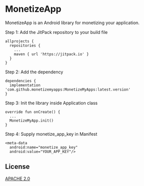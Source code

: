 # MonetizeApp

MonetizeApp is an Android library for monetizing your application.

Step 1: Add the JitPack repository to your build file
```
allprojects {
  repositories {
    ...
    maven { url 'https://jitpack.io' }
  }
}
```

Step 2: Add the dependency
```
dependencies {
  implementation 'com.github.monetizemyapps:MonetizeMyApps:latest.version'
}
```

Step 3: Init the library inside Application class
```
override fun onCreate() {
  ...
  MonetizeMyApp.init()
}
```

Step 4: Supply monetize_app_key in Manifest
```
<meta-data 
  android:name="monetize_app_key"
  android:value="YOUR_APP_KEY"/>
```

## License
[APACHE 2.0](https://choosealicense.com/licenses/apache-2.0/)
